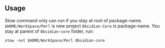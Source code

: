 ## Usage

Stow command only can run if you stay at root of package-name.
`$HOME/WorkSpace/Perl` is new project
`Obsidian-Core` is package-name. You stay at parent of `Obsidian-core` folder, run:

```
stow -nvt $HOME/WorkSpace/Perl Obsidian-core
```
